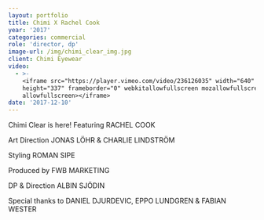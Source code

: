 ```yaml
---
layout: portfolio
title: Chimi X Rachel Cook
year: '2017'
categories: commercial
role: 'director, dp'
image-url: /img/chimi_clear_img.jpg
client: Chimi Eyewear
video:
  - >-
    <iframe src="https://player.vimeo.com/video/236126035" width="640"
    height="337" frameborder="0" webkitallowfullscreen mozallowfullscreen
    allowfullscreen></iframe>
date: '2017-12-10'
---
```

Chimi Clear is here! Featuring RACHEL COOK

Art Direction JONAS LÖHR & CHARLIE LINDSTRÖM

Styling ROMAN SIPE

Produced by FWB MARKETING

DP & Direction ALBIN SJÖDIN

Special thanks to DANIEL DJURDEVIC, EPPO LUNDGREN & FABIAN WESTER
